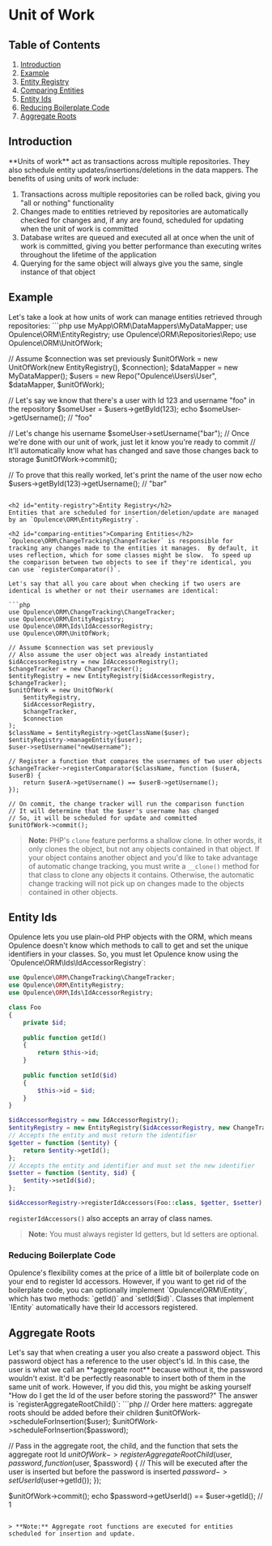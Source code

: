 # Unit of Work

## Table of Contents
1. [Introduction](#introduction)
2. [Example](#example)
3. [Entity Registry](#entity-registry)
4. [Comparing Entities](#comparing-entities)
5. [Entity Ids](#entity-ids)
  1. [Reducing Boilerplate Code](#reducing-boilerplate-code)
6. [Aggregate Roots](#aggregate-roots)

<h2 id="introduction">Introduction</h2>
**Units of work** act as transactions across multiple repositories.  They also schedule entity updates/insertions/deletions in the data mappers.  The benefits of using units of work include:
                                                                                                                                             
1. Transactions across multiple repositories can be rolled back, giving you "all or nothing" functionality
2. Changes made to entities retrieved by repositories are automatically checked for changes and, if any are found, scheduled for updating when the unit of work is committed
3. Database writes are queued and executed all at once when the unit of work is committed, giving you better performance than executing writes throughout the lifetime of the application
4. Querying for the same object will always give you the same, single instance of that object
 
<h2 id="example">Example</h2>
 Let's take a look at how units of work can manage entities retrieved through repositories:
```php
use MyApp\ORM\DataMappers\MyDataMapper;
use Opulence\ORM\EntityRegistry;
use Opulence\ORM\Repositories\Repo;
use Opulence\ORM\UnitOfWork;

// Assume $connection was set previously
$unitOfWork = new UnitOfWork(new EntityRegistry(), $connection);
$dataMapper = new MyDataMapper();
$users = new Repo("Opulence\\Users\\User", $dataMapper, $unitOfWork);

// Let's say we know that there's a user with Id 123 and username "foo" in the repository
$someUser = $users->getById(123);
echo $someUser->getUsername(); // "foo"

// Let's change his username
$someUser->setUsername("bar");
// Once we're done with our unit of work, just let it know you're ready to commit
// It'll automatically know what has changed and save those changes back to storage
$unitOfWork->commit();

// To prove that this really worked, let's print the name of the user now
echo $users->getById(123)->getUsername(); // "bar"
```

<h2 id="entity-registry">Entity Registry</h2>
Entities that are scheduled for insertion/deletion/update are managed by an `Opulence\ORM\EntityRegistry`.

<h2 id="comparing-entities">Comparing Entities</h2>
`Opulence\ORM\ChangeTracking\ChangeTracker` is responsible for tracking any changes made to the entities it manages.  By default, it uses reflection, which for some classes might be slow.  To speed up the comparison between two objects to see if they're identical, you can use `registerComparator()`.

Let's say that all you care about when checking if two users are identical is whether or not their usernames are identical:

```php
use Opulence\ORM\ChangeTracking\ChangeTracker;
use Opulence\ORM\EntityRegistry;
use Opulence\ORM\Ids\IdAccessorRegistry;
use Opulence\ORM\UnitOfWork;

// Assume $connection was set previously
// Also assume the user object was already instantiated
$idAccessorRegistry = new IdAccessorRegistry();
$changeTracker = new ChangeTracker();
$entityRegistry = new EntityRegistry($idAccessorRegistry, $changeTracker);
$unitOfWork = new UnitOfWork(
    $entityRegistry, 
    $idAccessorRegistry,
    $changeTracker,
    $connection
);
$className = $entityRegistry->getClassName($user);
$entityRegistry->manageEntity($user);
$user->setUsername("newUsername");

// Register a function that compares the usernames of two user objects
$changeTracker->registerComparator($className, function ($userA, $userB) {
    return $userA->getUsername() == $userB->getUsername();
});

// On commit, the change tracker will run the comparison function
// It will determine that the $user's username has changed
// So, it will be scheduled for update and committed
$unitOfWork->commit();
```
> **Note:** PHP's `clone` feature performs a shallow clone.  In other words, it only clones the object, but not any objects contained in that object.  If your object contains another object and you'd like to take advantage of automatic change tracking, you must write a `__clone()` method for that class to clone any objects it contains.  Otherwise, the automatic change tracking will not pick up on changes made to the objects contained in other objects.

<h2 id="entity-ids">Entity Ids</h2>
Opulence lets you use plain-old PHP objects with the ORM, which means Opulence doesn't know which methods to call to get and set the unique identifiers in your classes.  So, you must let Opulence know using the `Opulence\ORM\Ids\IdAccessorRegistry`:

```php
use Opulence\ORM\ChangeTracking\ChangeTracker;
use Opulence\ORM\EntityRegistry;
use Opulence\ORM\Ids\IdAccessorRegistry;

class Foo
{
    private $id;
    
    public function getId()
    {
        return $this->id;
    }
    
    public function setId($id)
    {
        $this->id = $id;
    }
}

$idAccessorRegistry = new IdAccessorRegistry();
$entityRegistry = new EntityRegistry($idAccessorRegistry, new ChangeTracker());
// Accepts the entity and must return the identifier
$getter = function ($entity) {
    return $entity->getId();
};
// Accepts the entity and identifier and must set the new identifier
$setter = function ($entity, $id) {
    $entity->setId($id);
};

$idAccessorRegistry->registerIdAccessors(Foo::class, $getter, $setter);
```

`registerIdAccessors()` also accepts an array of class names.

> **Note:**  You must always register Id getters, but Id setters are optional.

<h3 id="reducing-boilerplate-code">Reducing Boilerplate Code</h3>
Opulence's flexibility comes at the price of a little bit of boilerplate code on your end to register Id accessors.  However, if you want to get rid of the boilerplate code, you can optionally implement `Opulence\ORM\IEntity`, which has two methods:  `getId()` and `setId($id)`.  Classes that implement `IEntity` automatically have their Id accessors registered.

<h2 id="aggregate-roots">Aggregate Roots</h2>
Let's say that when creating a user you also create a password object.  This password object has a reference to the user object's Id.  In this case, the user is what we call an **aggregate root** because without it, the password wouldn't exist.  It'd be perfectly reasonable to insert both of them in the same unit of work.  However, if you did this, you might be asking yourself "How do I get the Id of the user before storing the password?"  The answer is `registerAggregateRootChild()`:
```php
// Order here matters: aggregate roots should be added before their children
$unitOfWork->scheduleForInsertion($user);
$unitOfWork->scheduleForInsertion($password);

// Pass in the aggregate root, the child, and the function that sets the aggregate root Id
$unitOfWork->registerAggregateRootChild($user, $password, function ($user, $password) {
    // This will be executed after the user is inserted but before the password is inserted
    $password->setUserId($user->getId());
});

$unitOfWork->commit();
echo $password->getUserId() == $user->getId(); // 1
```

> **Note:** Aggregate root functions are executed for entities scheduled for insertion and update.
